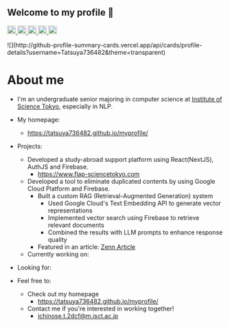 ## Welcome to my profile 👋

<!--
**Tatsuya736482/Tatsuya736482** is a ✨ _special_ ✨ repository because its `README.md` (this file) appears on your GitHub profile.

Here are some ideas to get you started:

- 🔭 I’m currently working on ...
- 🌱 I’m currently learning ...
- 👯 I’m looking to collaborate on ...
- 🤔 I’m looking for help with ...
- 💬 Ask me about ...
- 📫 How to reach me: ...
- 😄 Pronouns: ...
- ⚡ Fun fact: ...
-->
<p align="left">
  <a href="https://github.com/Tatsuya736482">
    <img height="20" src="https://komarev.com/ghpvc/?username=Tatsuya736482" />
  </a>
  <a href="https://github.com/Tatsuya736482">
    <img height="20" src="https://img.shields.io/github/followers/Tatsuya736482?label=follow&logo=github&style=flat" />
  </a>
  <a href="http://qiita.com/A12">
    <img height="20" src="https://qiita-badge.apiapi.app/s/A12/posts.svg" />
  </a>
  <a href="http://qiita.com/A12">
    <img height="20" src="https://qiita-badge.apiapi.app/s/A12/contributions.svg" />
  </a>
  <a href="https://zenn.dev/yay1">
    <img height="20" src="https://badgen.org/img/zenn/yay1/articles?style=plastic" />
  </a>
</p>
![](http://github-profile-summary-cards.vercel.app/api/cards/profile-details?username=Tatsuya736482&theme=transparent)

# About me
- I'm an undergraduate senior majoring in computer science at [Institute of Science Tokyo](https://www.isct.ac.jp/ja), especially in NLP.
- My homepage:
  - https://tatsuya736482.github.io/myprofile/
- Projects:
  - Developed a study-abroad support platform using React(NextJS), AuthJS and Firebase.
    - https://www.flap-sciencetokyo.com   
  - Developed a tool to eliminate duplicated contents by using Google Cloud Platform and Firebase.
    - Built a custom RAG (Retrieval-Augmented Generation) system  
      - Used Google Cloud's Text Embedding API to generate vector representations  
      - Implemented vector search using Firebase to retrieve relevant documents  
      - Combined the results with LLM prompts to enhance response quality
    - Featured in an article: [Zenn Article](https://zenn.dev/yay1/articles/4c2615d147089c)
  - Currently working on:
    
- Looking for:
 
- Feel free to:
  - Check out my homepage
    - https://tatsuya736482.github.io/myprofile/
  - Contact me if you're interested in working together!
    - ichinose.t.2dcf@m.isct.ac.jp  
